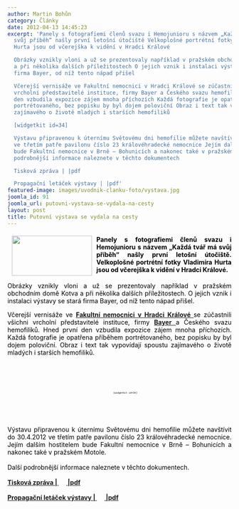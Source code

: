 ```yaml
---
author: Martin Bohůn
category: Články
date: 2012-04-13 14:45:23
excerpt: 'Panely s fotografiemi členů svazu i Hemojunioru s názvem „Každá tvář má
  svůj příběh“ našly první letošní útočiště Velkoplošné portrétní fotky Vladimíra
  Hurta jsou od včerejška k vidění v Hradci Králové

  Obrázky vznikly vloni a už se prezentovaly například v pražském obchodním domě Kotva
  a při několika dalších příležitostech O jejich vznik i instalaci výstavy se stará
  firma Bayer, od níž tento nápad přišel

  Včerejší vernisáže ve Fakultní nemocnici v Hradci Králové se zúčastnili všichni
  vrcholní představitelé instituce, firmy Bayer a Českého svazu hemofiliků Hned první
  den vzbudila expozice zájem mnoha příchozích Každá fotografie je opatřena příběhem
  portrétovaného, bez popisku by byl dojem poloviční Obraz i text tak vypovídají spoustu
  zajímavého o životě mladých i starších hemofiliků

  [widgetkit id=34]

  Výstavu připravenou k úternímu Světovému dni hemofilie můžete navštívit do 3042012
  ve třetím patře pavilonu číslo 23 královéhradecké nemocnice Jejím dalším hostitelem
  bude Fakultní nemocnice v Brně – Bohunicích a nakonec také v pražském Motole Další
  podrobnější informace naleznete v těchto dokumentech

  Tisková zpráva | |pdf

  Propagační letáček výstavy | |pdf'
featured-image: images/uvodnik-clanku-foto/vystava.jpg
joomla_id: 91
joomla_url: putovni-vystava-se-vydala-na-cesty
layout: post
title: Putovní výstava se vydala na cesty
---
```


<h4 style="text-align: justify;">
 <img border="0" height="90" src="{{ site.baseurl }}/images/uvodnik-clanku-foto/vystava.jpg" style="float: left; margin-left: 10px; margin-right: 10px;" width="180"/>
 <span style="color: #000000;">
  Panely s fotografiemi členů svazu i Hemojunioru s názvem „Každá tvář má svůj příběh“ našly první letošní útočiště. Velkoplošné portrétní fotky Vladimíra Hurta jsou od včerejška k vidění v Hradci Králové.
 </span>
</h4>
<p style="text-align: justify;">
 <span style="color: #000000;">
  Obrázky vznikly vloni a už se prezentovaly například v pražském obchodním domě Kotva a při několika dalších příležitostech. O jejich vznik i instalaci výstavy se stará firma Bayer, od níž tento nápad přišel.
 </span>
</p>
<p style="text-align: justify;">
 <span style="color: #000000;">
  Včerejší vernisáže ve
  <strong>
   <a href="http://www.fnhk.cz/" target="_blank" title="FN Hradec Králové">
    Fakultní nemocnici v Hradci Králové
   </a>
  </strong>
  se zúčastnili všichni vrcholní představitelé instituce, firmy
  <strong>
   <a href="http://www.bayer-cz.cz/showdoc.do?docid=4" target="_blank" title="Bayer">
    Bayer
   </a>
  </strong>
  a Českého svazu hemofiliků. Hned první den vzbudila expozice zájem mnoha příchozích. Každá fotografie je opatřena příběhem portrétovaného, bez popisku by byl dojem poloviční. Obraz i text tak vypovídají spoustu zajímavého o životě mladých i starších hemofiliků.
 </span>
</p>
<p style="text-align: center;">
 <span style="color: #000000;">
  <code>
   <code>
    <code>
     <code>
      <code>
       <code>
        [widgetkit id=34]
       </code>
      </code>
     </code>
    </code>
   </code>
  </code>
 </span>
</p>
<p style="text-align: justify;">
 <span style="color: #000000;">
  Výstavu připravenou k úternímu Světovému dni hemofilie můžete navštívit do 30.4.2012 ve třetím patře pavilonu číslo 23 královéhradecké nemocnice. Jejím dalším hostitelem bude Fakultní nemocnice v Brně – Bohunicích a nakonec také v pražském Motole.
  <br/>
  <br/>
  Další podrobnější informace naleznete v těchto dokumentech.
 </span>
</p>
<p>
 <a href="images/dokumenty-pdf-doc/tz_putovni_vystava.pdf" target="_blank" title='Fotografická výstava "Společně o hemofilii"'>
  <strong>
   Tisková zpráva |
   <span style="color: #000000;">
    <img border="0" height="17" src="{{ site.baseurl }}/images/Ikony/ikona_pdf.jpg" width="17"/>
   </span>
   |pdf
  </strong>
 </a>
</p>
<p>
 <strong>
  <a href="images/dokumenty-pdf-doc/plakat.pdf" target="_blank" title="Letáček fotografické výstavy">
   Propagační letáček výstavy |
   <img border="0" height="17" src="{{ site.baseurl }}/images/Ikony/ikona_pdf.jpg" width="17"/>
   |pdf
  </a>
 </strong>
</p>